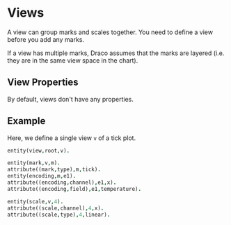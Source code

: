 # Views

A view can group marks and scales together. You need to define a view before you add any marks.

If a view has multiple marks, Draco assumes that the marks are layered (i.e. they are in the same view space in the chart).

## View Properties

By default, views don't have any properties.

## Example

Here, we define a single view `v` of a tick plot.

```prolog
entity(view,root,v).

entity(mark,v,m).
attribute((mark,type),m,tick).
entity(encoding,m,e1).
attribute((encoding,channel),e1,x).
attribute((encoding,field),e1,temperature).

entity(scale,v,4).
attribute((scale,channel),4,x).
attribute((scale,type),4,linear).
```
